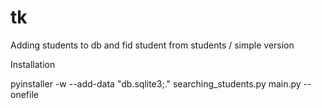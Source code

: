 # tk
Adding students to db and fid student from students / simple version

Installation

pyinstaller -w --add-data "db.sqlite3;." searching_students.py main.py --onefile
